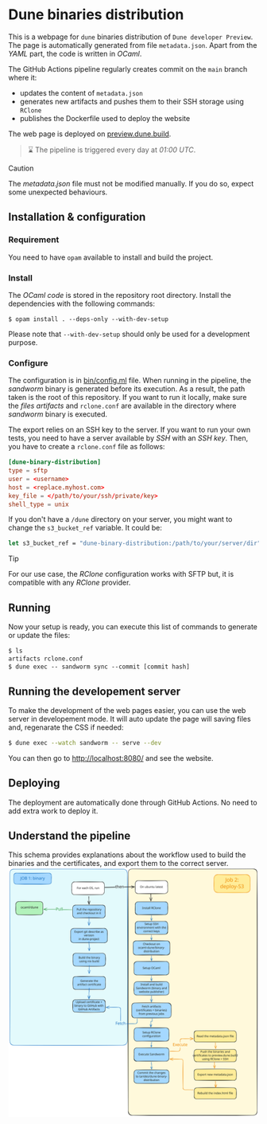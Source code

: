 # Dune binaries distribution

This is a webpage for `dune` binaries distribution of `Dune developer Preview`.
The page is automatically generated from file `metadata.json`. Apart from the
_YAML_ part, the code is written in _OCaml_.

The GitHub Actions pipeline regularly creates commit on the `main` branch where
it:
- updates the content of `metadata.json`
- generates new artifacts and pushes them to their SSH storage using `RClone`
- publishes the Dockerfile used to deploy the website

The web page is deployed on [preview.dune.build](https://preview.dune.build).

> :hourglass: The pipeline is triggered every day at _01:00 UTC_.

> [!CAUTION]
> The _metadata.json_ file must not be modified manually. If you do so, expect some unexpected behaviours.


## Installation & configuration

### Requirement

You need to have `opam` available to install and build the project.

### Install

The _OCaml code_ is stored in the repository root directory. Install
the dependencies with the following commands:

```shell
$ opam install . --deps-only --with-dev-setup
```

Please note that `--with-dev-setup` should only be used for a development
purpose.

### Configure

The configuration is in [bin/config.ml](./bin/config.ml)
file. When running in the pipeline, the _sandworm_ binary is generated before
its execution. As a result, the path taken is the root of this repository. If
you want to run it locally, make sure the _files artifacts_ and `rclone.conf`
are available in the directory where _sandworm_ binary is executed.

The export relies on an SSH key to the server. If you want to run your own
tests, you need to have a server available by _SSH_ with an _SSH key_. Then,
you have to create a `rclone.conf` file as follows:

```toml
[dune-binary-distribution]
type = sftp
user = <username>
host = <replace.myhost.com>
key_file = </path/to/your/ssh/private/key>
shell_type = unix
```

If you don't have a `/dune` directory on your server, you might want to change
the `s3_bucket_ref` variable. It could be:

```ocaml
let s3_bucket_ref = "dune-binary-distribution:/path/to/your/server/dir"
```

> [!TIP]
> For our use case, the _RClone_ configuration works with SFTP but, it is
> compatible with any _RClone_ provider.

## Running

Now your setup is ready, you can execute this list of commands to generate or
update the files:

```shell
$ ls
artifacts rclone.conf
$ dune exec -- sandworm sync --commit [commit hash]
```

## Running the developement server

To make the development of the web pages easier, you can use the web server in
developement mode. It will auto update the page will saving files and,
regenarate the CSS if needed:

```sh
$ dune exec --watch sandworm -- serve --dev
```

You can then go to [http://localhost:8080/](http://localhost:8080) and see the
website.

## Deploying

The deployment are automatically done through GitHub Actions. No need to add
extra work to deploy it.

## Understand the pipeline

This schema provides explanations about the workflow used to build the binaries
and the certificates, and export them to the correct server.
![pipeline](./docs/pipeline.svg)

